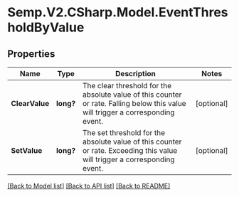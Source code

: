 # Semp.V2.CSharp.Model.EventThresholdByValue
## Properties

Name | Type | Description | Notes
------------ | ------------- | ------------- | -------------
**ClearValue** | **long?** | The clear threshold for the absolute value of this counter or rate. Falling below this value will trigger a corresponding event. | [optional] 
**SetValue** | **long?** | The set threshold for the absolute value of this counter or rate. Exceeding this value will trigger a corresponding event. | [optional] 

[[Back to Model list]](../README.md#documentation-for-models) [[Back to API list]](../README.md#documentation-for-api-endpoints) [[Back to README]](../README.md)

